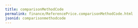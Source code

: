 ```yaml
---
title: comparisonMethodCode
permalink: finance/ReferencePrice.comparisonMethodCode.html
jsonid: comparisonmethodcode
---
```

